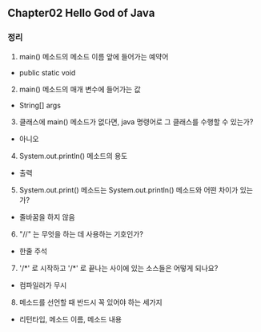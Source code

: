 ## Chapter02 Hello God of Java

### 정리  
1. main() 메소드의 메소드 이름 앞에 들어가는 예약어   
  - public static void  
2. main() 메소드의 매개 변수에 들어가는 값  
  - String[] args  
3. 클래스에 main() 메소드가 없다면, java 명령어로 그 클래스를 수행할 수 있는가?  
  - 아니오  
4. System.out.println() 메소드의 용도  
  - 출력  
5. System.out.print() 메소드는 System.out.println() 메소드와 어떤 차이가 있는가?  
  - 줄바꿈을 하지 않음  
6. "//" 는 무엇을 하는 데 사용하는 기호인가?
  - 한줄 주석  
7. '/\*' 로 시작하고 '/\*' 로 끝나는 사이에 있는 소스들은 어떻게 되나요?  
  - 컴파일러가 무시   
8. 메소드를 선언할 때 반드시 꼭 있어야 하는 세가지  
  - 리턴타입, 메소드 이름, 메소드 내용  

